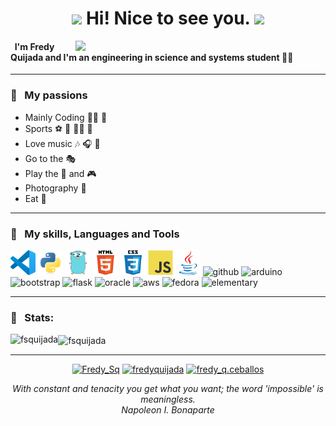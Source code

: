 <h1 align="center"><img src="https://emojis.slackmojis.com/emojis/images/1531849430/4246/blob-sunglasses.gif?1531849430" width="30"/> Hi! Nice to see you. <a href="https://www.gautamkrishnar.com/"><img src="https://media.giphy.com/media/hvRJCLFzcasrR4ia7z/giphy.gif" width="5%"></a></h1>
<img align='right' src="https://i.pinimg.com/originals/a5/35/60/a53560c8088900e266880f779dacced7.gif" width="400">

#### &nbsp;&nbsp;I'm Fredy Quijada and I'm an engineering in science and systems student :student:

---
### :blue_heart: &nbsp;&nbsp;My passions
* Mainly Coding :man_technologist: :star_struck:
* Sports :soccer: :tennis: :running_man: :man_dancing:
* Love music :notes: :headphones: :musical_note: 
* Go to the :performing_arts:
* Play the :guitar: and :video_game:
* Photography :camera_flash:
* Eat :pizza: 

---
### :star2: &nbsp;&nbsp;My skills, Languages and Tools
<p align="left">
<a> <img src="https://raw.githubusercontent.com/devicons/devicon/master/icons/vscode/vscode-original.svg" alt="code" width="40" height="40"/> </a>
<a> <img src="https://raw.githubusercontent.com/devicons/devicon/master/icons/python/python-original.svg" alt="python" width="40" height="40"/> </a>
<a> <img src="https://raw.githubusercontent.com/devicons/devicon/master/icons/go/go-original.svg" alt="go" width="40" height="40"/> </a>
<a> <img src="https://raw.githubusercontent.com/devicons/devicon/master/icons/html5/html5-original-wordmark.svg" alt="html5" width="40" height="40"/> </a>
<a> <img src="https://raw.githubusercontent.com/devicons/devicon/master/icons/css3/css3-original-wordmark.svg" alt="css3" width="40" height="40"/> </a>
<a> <img src="https://raw.githubusercontent.com/devicons/devicon/master/icons/javascript/javascript-original.svg" alt="javascript" width="40" height="40"/> </a>
<a> <img src="https://raw.githubusercontent.com/devicons/devicon/master/icons/java/java-original.svg" alt="java" width="40" height="40"/> </a>
<a> <img src="https://user-images.githubusercontent.com/25181517/192108374-8da61ba1-99ec-41d7-80b8-fb2f7c0a4948.png" alt="github" width="40" height="40"/> </a>
<a> <img src="https://cdn.worldvectorlogo.com/logos/arduino-1.svg" alt="arduino" width="40" height="40"/> </a>
<a> <img src="https://raw.githubusercontent.com/jmnote/z-icons/master/svg/bootstrap.svg" alt="bootstrap" width="40" height="40"/> </a>
<a> <img src="https://user-images.githubusercontent.com/25181517/183423775-2276e25d-d43d-4e58-890b-edbc88e915f7.png" alt="flask" width="40" height="40"/> </a>
<a> <img src="https://user-images.githubusercontent.com/25181517/117208736-bdedc080-adf5-11eb-912f-61c7d43705f6.png" alt="oracle" width="40" height="40"/> </a>
<a> <img src="https://user-images.githubusercontent.com/25181517/183896132-54262f2e-6d98-41e3-8888-e40ab5a17326.png" alt="aws" width="40" height="40"/> </a>
<a> <img src="https://user-images.githubusercontent.com/25181517/186885787-4011a347-1f68-472c-bf8b-31ed1bb4f8ce.png" alt="fedora" width="40" height="40"/> </a>
<a> <img src="https://user-images.githubusercontent.com/25181517/187088187-5d81515b-58a1-4c55-9a5f-5f15e94145b1.png" alt="elementary" width="40" height="40"/> </a>
</p>

---
### :medal_sports: &nbsp;&nbsp;Stats:
<p><img align="left" src="https://github-readme-stats.vercel.app/api/top-langs?username=fsquijada&show_icons=true&locale=en&layout=compact&theme=radical" alt="fsquijada" /><img align="center" src="https://github-readme-stats.vercel.app/api?username=fsquijada&show_icons=true&locale=en&theme=radical" alt="fsquijada" /></p>

---
<p align="center"><a href="https://twitter.com/Fredy_Sq"><img src="https://logodownload.org/wp-content/uploads/2014/09/twitter-logo-1.png" alt="Fredy_Sq" width="35"/></a>
<a href="https://www.linkedin.com/in/fredyquijada/"><img src="https://cdn-icons-png.flaticon.com/512/174/174857.png" alt="fredyquijada" width="35"/></a>
<a href="https://www.instagram.com/fredy_q.ceballos"><img src="https://icones.pro/wp-content/uploads/2021/02/instagram-logo-icone5.png" alt="fredy_q.ceballos" width="35"/></a>
</p>
<p align="center"><i>With constant and tenacity you get what you want; the word 'impossible' is meaningless. <br/>Napoleon I. Bonaparte</i></p>
